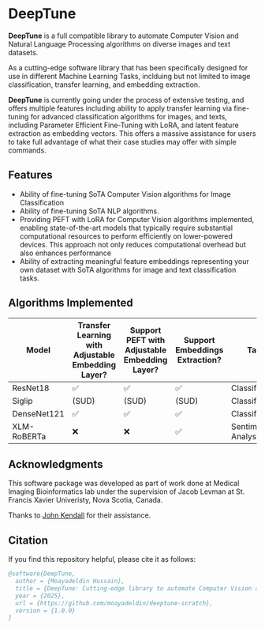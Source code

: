 # DeepTune

**DeepTune** is a full compatible library to automate Computer Vision and Natural Language Processing algorithms on diverse images and text datasets.

As a cutting-edge software library that has been specifically designed for use in different Machine Learning Tasks, inclduing but not limited to image classification, transfer learning, and embedding extraction. 

**DeepTune** is currently going under the process of extensive testing, and offers multiple features including ability to apply transfer learning via fine-tuning for advanced classification algorithms for images, and texts, including Parameter Efficient Fine-Tuning with LoRA, and latent feature extraction as embedding vectors. This offers a massive assistance for users to take full advantage of what their case studies may offer with simple commands.

## Features

- Ability of fine-tuning SoTA Computer Vision algorithms for Image Classification
- Ability of fine-tuning SoTA NLP algorithms.
- Providing PEFT with LoRA for Computer Vision algorithms implemented, enabling state-of-the-art models that typically require substantial computational resources to perform efficiently on lower-powered devices. This approach not only reduces computational overhead but also enhances performance
- Ability of extracting meaningful feature embeddings representing your own dataset with SoTA algorithms for image and text classification tasks.

## Algorithms Implemented

| Model         | Transfer Learning with Adjustable Embedding Layer? | Support PEFT with Adjustable Embedding Layer? | Support Embeddings Extraction? | Task                | Modality |
|--------------|-------------------------------------------------|---------------------------------|--------------------------------|----------------------|----------|
| ResNet18     | ✅                                              | ✅                              | ✅                              | Classification       | Image    |
| Siglip       | (SUD)                                           | (SUD)                           | (SUD)                           | Classification       | Image    |
| DenseNet121  | ✅                                              | ✅                              | ✅                              | Classification       | Image    |
| XLM-RoBERTa  | ❌                                              | ❌                              | ✅                              | Sentiment Analysis   | Text     |



## Acknowledgments
This software package was developed as part of work done at Medical Imaging Bioinformatics lab under the supervision of Jacob Levman at St. Francis Xavier Univeristy, Nova Scotia, Canada.


Thanks to [John Kendall](https://github.com/johnkxl) for their assistance.


## Citation

If you find this repository helpful, please cite it as follows:


```bibtex
@software{DeepTune,
  author = {Moayadeldin Hussain},
  title = {DeepTune: Cutting-edge library to automate Computer Vision and Natural Language Processing algorithms.},
  year = {2025},
  url = {https://github.com/moayadeldin/deeptune-scratch},
  version = {1.0.0}
}
